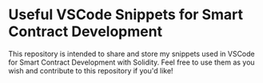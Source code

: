 # Useful VSCode Snippets for Smart Contract Development

This repository is intended to share and store my snippets used in VSCode for Smart Contract Development with Solidity. Feel free to use them as you wish and contribute to this repository if you'd like!
